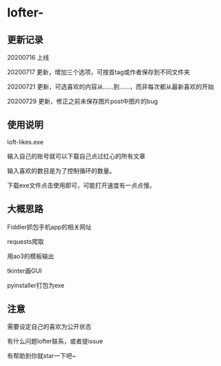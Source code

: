 # lofter-
## 更新记录

20200716 上线

20200717 更新，增加三个选项，可按首tag或作者保存到不同文件夹

20200721 更新，可选喜欢的内容从……到……，而非每次都从最新喜欢的开始

20200729 更新，修正之前未保存图片post中图片的bug

## 使用说明
loft-likes.exe 

输入自己的账号就可以下载自己点过红心的所有文章

输入喜欢的数目是为了控制循环的数量。

下载exe文件点击使用即可，可能打开速度有一点点慢。



## 大概思路

Fiddler抓包手机app的相关网址

requests爬取

用ao3的模板输出

tkinter画GUI

pyinstaller打包为exe

## 注意
需要设定自己的喜欢为公开状态

有什么问题lofter联系，或者提issue

有帮助到你就star一下吧~
